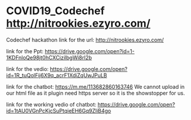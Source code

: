 # COVID19_Codechef http://nitrookies.ezyro.com/
Codechef hackathon link for the url:
http://nitrookies.ezyro.com/

link for the Ppt:
https://drive.google.com/open?id=1-1KDFnloQe98jt0hCXCizilbgWi8rl2b

link for the vedio:
https://drive.google.com/open?id=1R_tuQolFij6X9q_acrF1XdiZqUwJPuLB

link for the chatbot:
https://m.me/113682860163746
 We cannot upload in our html file as it plugin need https server so it is the showstopper for us.
 
 link for the working vedio of chatbot:
 https://drive.google.com/open?id=1tAU0VGnPcKjcSuPtqieEH6Gq9ZliB4go


